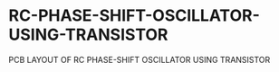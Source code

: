 # RC-PHASE-SHIFT-OSCILLATOR-USING-TRANSISTOR
PCB LAYOUT OF RC PHASE-SHIFT OSCILLATOR USING TRANSISTOR
